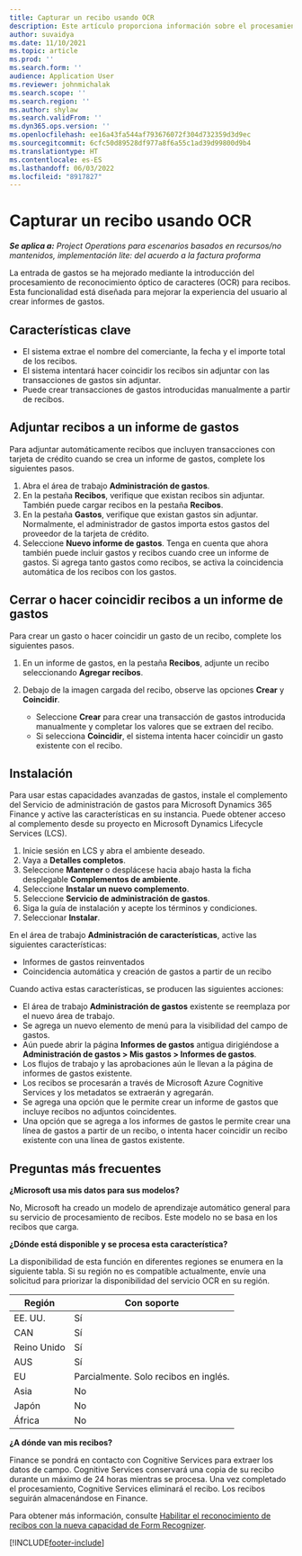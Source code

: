 ```yaml
---
title: Capturar un recibo usando OCR
description: Este artículo proporciona información sobre el procesamiento de recibos mediante reconocimiento óptico de caracteres (OCR).
author: suvaidya
ms.date: 11/10/2021
ms.topic: article
ms.prod: ''
ms.search.form: ''
audience: Application User
ms.reviewer: johnmichalak
ms.search.scope: ''
ms.search.region: ''
ms.author: shylaw
ms.search.validFrom: ''
ms.dyn365.ops.version: ''
ms.openlocfilehash: ee16a43fa544af793676072f304d732359d3d9ec
ms.sourcegitcommit: 6cfc50d89528df977a8f6a55c1ad39d99800d9b4
ms.translationtype: HT
ms.contentlocale: es-ES
ms.lasthandoff: 06/03/2022
ms.locfileid: "8917827"
---
```

# <a name="capture-a-receipt-using-ocr"></a>Capturar un recibo usando OCR

_**Se aplica a:** Project Operations para escenarios basados en recursos/no mantenidos, implementación lite: del acuerdo a la factura proforma_

La entrada de gastos se ha mejorado mediante la introducción del procesamiento de reconocimiento óptico de caracteres (OCR) para recibos. Esta funcionalidad está diseñada para mejorar la experiencia del usuario al crear informes de gastos.

## <a name="key-features"></a>Características clave

- El sistema extrae el nombre del comerciante, la fecha y el importe total de los recibos.
- El sistema intentará hacer coincidir los recibos sin adjuntar con las transacciones de gastos sin adjuntar.
- Puede crear transacciones de gastos introducidas manualmente a partir de recibos.

## <a name="attach-receipts-to-an-expense-report"></a>Adjuntar recibos a un informe de gastos

Para adjuntar automáticamente recibos que incluyen transacciones con tarjeta de crédito cuando se crea un informe de gastos, complete los siguientes pasos.

  1. Abra el área de trabajo **Administración de gastos**.
  2. En la pestaña **Recibos**, verifique que existan recibos sin adjuntar. También puede cargar recibos en la pestaña **Recibos**.
  3. En la pestaña **Gastos**, verifique que existan gastos sin adjuntar. Normalmente, el administrador de gastos importa estos gastos del proveedor de la tarjeta de crédito.
  4. Seleccione **Nuevo informe de gastos**. Tenga en cuenta que ahora también puede incluir gastos y recibos cuando cree un informe de gastos. Si agrega tanto gastos como recibos, se activa la coincidencia automática de los recibos con los gastos.

## <a name="create-or-match-receipts-to-an-expense-report"></a>Cerrar o hacer coincidir recibos a un informe de gastos
Para crear un gasto o hacer coincidir un gasto de un recibo, complete los siguientes pasos.

  1. En un informe de gastos, en la pestaña **Recibos**, adjunte un recibo seleccionando **Agregar recibos**.
  2. Debajo de la imagen cargada del recibo, observe las opciones **Crear** y **Coincidir**.

      - Seleccione **Crear** para crear una transacción de gastos introducida manualmente y completar los valores que se extraen del recibo.
      - Si selecciona **Coincidir**, el sistema intenta hacer coincidir un gasto existente con el recibo.

## <a name="installation"></a>Instalación

Para usar estas capacidades avanzadas de gastos, instale el complemento del Servicio de administración de gastos para Microsoft Dynamics 365 Finance y active las características en su instancia. Puede obtener acceso al complemento desde su proyecto en Microsoft Dynamics Lifecycle Services (LCS).

1. Inicie sesión en LCS y abra el ambiente deseado.
2. Vaya a **Detalles completos**.
3. Seleccione **Mantener** o desplácese hacia abajo hasta la ficha desplegable **Complementos de ambiente**.
4. Seleccione **Instalar un nuevo complemento**.
5. Seleccione **Servicio de administración de gastos**.
6. Siga la guía de instalación y acepte los términos y condiciones.
7. Seleccionar **Instalar**.

En el área de trabajo **Administración de características**, active las siguientes características:

- Informes de gastos reinventados
- Coincidencia automática y creación de gastos a partir de un recibo

Cuando activa estas características, se producen las siguientes acciones:

- El área de trabajo **Administración de gastos** existente se reemplaza por el nuevo área de trabajo.
- Se agrega un nuevo elemento de menú para la visibilidad del campo de gastos.
- Aún puede abrir la página **Informes de gastos** antigua dirigiéndose a **Administración de gastos > Mis gastos > Informes de gastos**.
- Los flujos de trabajo y las aprobaciones aún le llevan a la página de informes de gastos existente.
- Los recibos se procesarán a través de Microsoft Azure Cognitive Services y los metadatos se extraerán y agregarán.
- Se agrega una opción que le permite crear un informe de gastos que incluye recibos no adjuntos coincidentes.
- Una opción que se agrega a los informes de gastos le permite crear una línea de gastos a partir de un recibo, o intenta hacer coincidir un recibo existente con una línea de gastos existente.

## <a name="frequently-asked-questions"></a>Preguntas más frecuentes

**¿Microsoft usa mis datos para sus modelos?**

No, Microsoft ha creado un modelo de aprendizaje automático general para su servicio de procesamiento de recibos. Este modelo no se basa en los recibos que carga.

**¿Dónde está disponible y se procesa esta característica?**

La disponibilidad de esta función en diferentes regiones se enumera en la siguiente tabla. Si su región no es compatible actualmente, envíe una solicitud para priorizar la disponibilidad del servicio OCR en su región. 

| Región | Con soporte                         |
|--------|-----------------------------------|
| EE. UU.    | Sí                               |
| CAN    | Sí                               |
| Reino Unido     | Sí                               |
| AUS    | Sí                               |
| EU     | Parcialmente. Solo recibos en inglés. |
| Asia   | No                                |
| Japón  | No                                |
| África | No                                |

**¿A dónde van mis recibos?**

Finance se pondrá en contacto con Cognitive Services para extraer los datos de campo. Cognitive Services conservará una copia de su recibo durante un máximo de 24 horas mientras se procesa. Una vez completado el procesamiento, Cognitive Services eliminará el recibo. Los recibos seguirán almacenándose en Finance.

Para obtener más información, consulte [Habilitar el reconocimiento de recibos con la nueva capacidad de Form Recognizer](https://azure.microsoft.com/blog/enable-receipt-understanding-with-form-recognizer-s-new-capability/).


[!INCLUDE[footer-include](../includes/footer-banner.md)]
